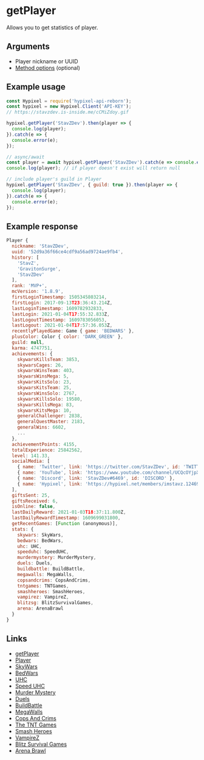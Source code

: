 # getPlayer
Allows you to get statistics of player.
## Arguments
- Player nickname or UUID
- [Method options](https://hypixel.stavzdev.xyz/#/docs/main/master/typedef/PlayerMethodOptions) (optional)

## Example usage
```js
const Hypixel = require('hypixel-api-reborn');
const hypixel = new Hypixel.Client('API-KEY');
// https://stavzdev.is-inside.me/cCMiZdoy.gif

hypixel.getPlayer('StavZDev').then(player => {
  console.log(player);
}).catch(e => {
  console.error(e);
});

// async/await
const player = await hypixel.getPlayer('StavZDev').catch(e => console.error(e));
console.log(player); // if player doesn't exist will return null 

// include player's guild in Player
hypixel.getPlayer('StavZDev', { guild: true }).then(player => {
  console.log(player);
}).catch(e => {
  console.error(e);
});
```
## Example response
```js
Player {
  nickname: 'StavZDev',
  uuid: '52d9a36f66ce4cdf9a56ad9724ae9fb4',
  history: [
    'StavZ',
    'GravitonSurge',
    'StavZDev'
  ],
  rank: 'MVP+',
  mcVersion: '1.8.9',
  firstLoginTimestamp: 1505345803214,
  firstLogin: 2017-09-13T23:36:43.214Z,
  lastLoginTimestamp: 1609782932833,
  lastLogin: 2021-01-04T17:55:32.833Z,
  lastLogoutTimestamp: 1609783056053,
  lastLogout: 2021-01-04T17:57:36.053Z,
  recentlyPlayedGame: Game { game: 'BEDWARS' },
  plusColor: Color { color: 'DARK_GREEN' },
  guild: null,
  karma: 4747751,
  achievements: {
    skywarsKillsTeam: 3853,
    skywarsCages: 26,
    skywarsWinsTeam: 403,
    skywarsWinsMega: 5,
    skywarsKitsSolo: 23,
    skywarsKitsTeam: 25,
    skywarsWinsSolo: 2767,
    skywarsKillsSolo: 19580,
    skywarsKillsMega: 83,
    skywarsKitsMega: 10,
    generalChallenger: 2838,
    generalQuestMaster: 2183,
    generalWins: 6602,
    ...
  },
  achievementPoints: 4155,
  totalExperience: 25842562,
  level: 141.33,
  socialMedia: [
    { name: 'Twitter', link: 'https://twitter.com/StavZDev', id: 'TWITTER' },
    { name: 'YouTube', link: 'https://www.youtube.com/channel/UCQcOYjpXiDEWpb34eBtObtQ', id: 'YOUTUBE' },
    { name: 'Discord', link: 'StavZDev#6469', id: 'DISCORD' },
    { name: 'Hypixel', link: 'https://hypixel.net/members/imstavz.1246904/', id: 'HYPIXEL' }
  ],
  giftsSent: 25,
  giftsReceived: 6,
  isOnline: false,
  lastDailyReward: 2021-01-03T18:37:11.800Z,
  lastDailyRewardTimestamp: 1609699031800,
  getRecentGames: [Function (anonymous)],
  stats: {
    skywars: SkyWars,
    bedwars: BedWars,
    uhc: UHC,
    speeduhc: SpeedUHC,
    murdermystery: MurderMystery,
    duels: Duels,
    buildbattle: BuildBattle,
    megawalls: MegaWalls,
    copsandcrims: CopsAndCrims,
    tntgames: TNTGames,
    smashheroes: SmashHeroes,
    vampirez: VampireZ,
    blitzsg: BlitzSurvivalGames,
    arena: ArenaBrawl
  }
}
```
## Links
- [getPlayer](https://hypixel.stavzdev.xyz/#/docs/main/master/class/Client?scrollTo=getPlayer)
- [Player](https://hypixel.stavzdev.xyz/#/docs/main/master/class/Player)
- [SkyWars](https://hypixel.stavzdev.xyz/#/docs/main/master/class/SkyWars)
- [BedWars](https://hypixel.stavzdev.xyz/#/docs/main/master/class/BedWars)
- [UHC](https://hypixel.stavzdev.xyz/#/docs/main/master/class/UHC)
- [Speed UHC](https://hypixel.stavzdev.xyz/#/docs/main/master/class/SpeedUHC)
- [Murder Mystery](https://hypixel.stavzdev.xyz/#/docs/main/master/class/MurderMystery)
- [Duels](https://hypixel.stavzdev.xyz/#/docs/main/master/class/Duels)
- [BuildBattle](https://hypixel.stavzdev.xyz/#/docs/main/master/class/BuildBattle)
- [MegaWalls](https://hypixel.stavzdev.xyz/#/docs/main/master/class/MegaWalls)
- [Cops And Crims](https://hypixel.stavzdev.xyz/#/docs/main/master/class/CopsAndCrims)
- [The TNT Games](https://hypixel.stavzdev.xyz/#/docs/main/master/class/TNTGames)
- [Smash Heroes](https://hypixel.stavzdev.xyz/#/docs/main/master/class/ShashHeroes)
- [VampireZ](https://hypixel.stavzdev.xyz/#/docs/main/master/class/VampireZ)
- [Blitz Survival Games](https://hypixel.stavzdev.xyz/#/docs/main/master/class/BlitzSurvivalGames)
- [Arena Brawl](https://hypixel.stavzdev.xyz/#/docs/main/master/class/ArenaBrawl)
